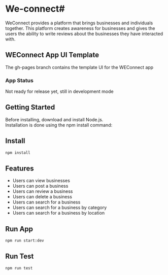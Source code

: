 # We-connect# 
 
WeConnect provides a platform that brings businesses and individuals together. This platform creates awareness for businesses and gives the users the ability to write reviews about the businesses they have interacted with.  

## WEConnect App UI Template
The gh-pages branch contains the template UI for the WEConnect app

### App Status
Not ready for release yet, still in development mode
<h2>Getting Started</h2>
Before installing, download and install Node.js.<br>
Installation is done using the npm install command:

## Install
```bash
npm install 
```
## Features
+ Users can view businesses
+ Users can post a business
+ Users can review a business
+ Users can delete a business
+ Users can search for a business
+ Users can search for a business by category
+ Users can search for a business by location

## Run App
```bash
npm run start:dev
```

## Run Test
```bash
npm run test
```


